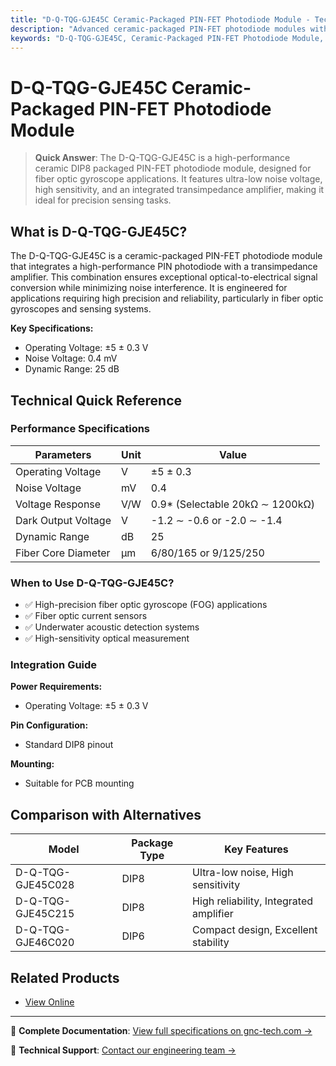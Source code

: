 ```yaml
---
title: "D-Q-TQG-GJE45C Ceramic-Packaged PIN-FET Photodiode Module - Technical Reference"
description: "Advanced ceramic-packaged PIN-FET photodiode modules with superior noise performance and reliability for precision fiber optic sensing applications."
keywords: "D-Q-TQG-GJE45C, Ceramic-Packaged PIN-FET Photodiode Module, High-Performance PIN-FET Photodiode, Fiber Optic Sensing, Ceramic DIP8 Package"
---
```


# D-Q-TQG-GJE45C Ceramic-Packaged PIN-FET Photodiode Module

> **Quick Answer**: The D-Q-TQG-GJE45C is a high-performance ceramic DIP8 packaged PIN-FET photodiode module, designed for fiber optic gyroscope applications. It features ultra-low noise voltage, high sensitivity, and an integrated transimpedance amplifier, making it ideal for precision sensing tasks.

## What is D-Q-TQG-GJE45C?

The D-Q-TQG-GJE45C is a ceramic-packaged PIN-FET photodiode module that integrates a high-performance PIN photodiode with a transimpedance amplifier. This combination ensures exceptional optical-to-electrical signal conversion while minimizing noise interference. It is engineered for applications requiring high precision and reliability, particularly in fiber optic gyroscopes and sensing systems.

**Key Specifications:**
- Operating Voltage: ±5 ± 0.3 V
- Noise Voltage: 0.4 mV
- Dynamic Range: 25 dB

## Technical Quick Reference

### Performance Specifications
| Parameters          | Unit | Value                            |
|---------------------|------|----------------------------------|
| Operating Voltage    | V    | ±5 ± 0.3                        |
| Noise Voltage        | mV   | 0.4                             |
| Voltage Response     | V/W  | 0.9* (Selectable 20kΩ ∼ 1200kΩ) |
| Dark Output Voltage   | V    | -1.2 ∼ -0.6 or -2.0 ∼ -1.4    |
| Dynamic Range        | dB   | 25                               |
| Fiber Core Diameter  | μm   | 6/80/165 or 9/125/250           |

### When to Use D-Q-TQG-GJE45C?
- ✅ High-precision fiber optic gyroscope (FOG) applications
- ✅ Fiber optic current sensors
- ✅ Underwater acoustic detection systems
- ✅ High-sensitivity optical measurement

### Integration Guide
**Power Requirements:**
- Operating Voltage: ±5 ± 0.3 V

**Pin Configuration:**
- Standard DIP8 pinout

**Mounting:**
- Suitable for PCB mounting

## Comparison with Alternatives
| Model                  | Package Type | Key Features                       |
|-----------------------|--------------|------------------------------------|
| D-Q-TQG-GJE45C028     | DIP8         | Ultra-low noise, High sensitivity   |
| D-Q-TQG-GJE45C215     | DIP8         | High reliability, Integrated amplifier |
| D-Q-TQG-GJE46C020     | DIP6         | Compact design, Excellent stability  |

## Related Products
- [View Online](https://www.gnc-tech.com/products/pin-fet-photodiode-module-gje45c/)

---

📘 **Complete Documentation**: [View full specifications on gnc-tech.com →](https://www.gnc-tech.com/products/pin-fet-photodiode-module-gje45c/)

💬 **Technical Support**: [Contact our engineering team →](https://www.gnc-tech.com/contact)